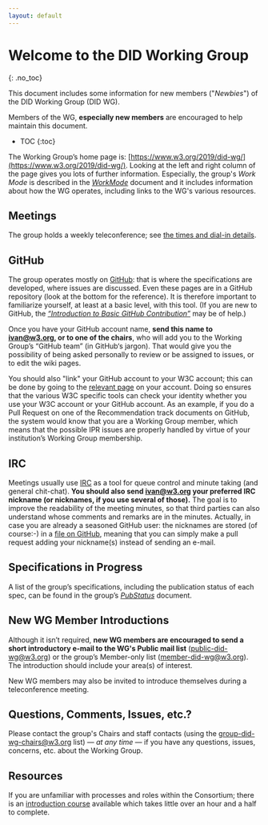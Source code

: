 ```yaml
---
layout: default
---
```

# Welcome to the DID Working Group
{: .no_toc}

This document includes some information for new members ("*Newbies*") of
the DID Working Group (DID WG).

Members of the WG, **especially new members** are encouraged to help
maintain this document.

* TOC
{:toc}

The Working Group’s home page is:
[https://www.w3.org/2019/did-wg/](https://www.w3.org/2019/did-wg/). Looking
at the left and right column of the page gives you lots of further
information. Especially, the group's *Work Mode* is described in the
[*WorkMode*](index) document and it includes information about how the WG
operates, including links to the WG's various resources.

## Meetings

The group holds a weekly teleconference; see
[the times and dial-in details](../Meetings/).

## GitHub

The group operates mostly on [GitHub](index#github): that is where the
specifications are developed, where issues are discussed. Even these pages
are in a GitHub repository (look at the bottom for the reference). It is
therefore important to familiarize yourself, at least at a basic level,
with this tool. (If you are new to GitHub, the
[*“Introduction to Basic GitHub Contribution”*](https://iherman.github.io/misc-notes/docs/BasicGitHubContributionIntro)
may be of help.)

Once you have your GitHub account name, **send this name to ivan@w3.org, or
to one of the chairs**, who will add you to the Working Group’s “GitHub
team” (in GitHub‘s jargon). That would give you the possibility of being
asked personally to review or be assigned to issues, or to edit the wiki
pages.

You should also "link" your GitHub account to your W3C account; this can be
done by going to the
[relevant page](https://www.w3.org/users/myprofile/connectedaccounts) on
your account. Doing so ensures that the various W3C specific tools can
check your identity whether you use your W3C account or your GitHub
account. As an example, if you do a Pull Request on one of the
Recommendation track documents on GitHub, the system would know that you
are a Working Group member, which means that the possible IPR issues are
properly handled by virtue of your institution’s Working Group membership.

## IRC

Meetings usually use [IRC](index#irc) as a tool for queue control and
minute taking (and general chit-chat). **You should also send ivan@w3.org
your preferred IRC nickname (or nicknames, if you use several of those).**
The goal is to improve the readability of the meeting minutes, so that
third parties can also understand whose comments and remarks are in the
minutes. Actually, in case you are already a seasoned GitHub user: the
nicknames are stored (of course:-) in a
[file on GitHub](https://github.com/w3c/did-wg/blob/master/assets/nicknames.json),
meaning that you can simply make a pull request adding your nickname(s)
instead of sending an e-mail.

## Specifications in Progress

A list of the group’s specifications, including the publication status of
each spec, can be found in the group’s
[*PubStatus*](https://www.w3.org/2019/did-wg/PublStatus) document.

## New WG Member Introductions

Although it isn’t required, **new WG members are encouraged to send a short
introductory e-mail to the WG's Public mail list**
([public-did-wg@w3.org](https://lists.w3.org/Archives/Public/public-did-wg/))
or the group’s Member-only list
([member-did-wg@w3.org](https://lists.w3.org/Archives/Member/member-did-wg/)).
The introduction should include your area(s) of interest.

New WG members may also be invited to introduce themselves during a 
teleconference meeting.

## Questions, Comments, Issues, etc.?

Please contact the group's Chairs and staff contacts (using the
[group-did-wg-chairs@w3.org](mailto:group-did-wg-chairs@w3.org) list) — *at
any time* — if you have any questions, issues, concerns, etc. about the
Working Group.

## Resources

If you are unfamiliar with processes and roles within the Consortium; there
is an [introduction course](http://lists.w3.org/Archives/Public/www-archive/2014Apr/0026.html)
available which takes little over an hour and a half to complete.

